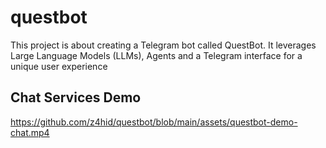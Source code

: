 # questbot
This project is about creating a Telegram bot called QuestBot. It leverages Large Language Models (LLMs), Agents and a Telegram interface for a unique user experience


## Chat Services Demo

https://github.com/z4hid/questbot/blob/main/assets/questbot-demo-chat.mp4